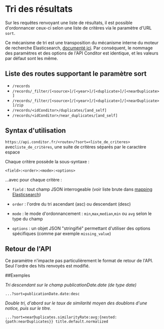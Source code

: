# Tri des résultats

Sur les requêtes renvoyant une liste de résultats, il est possible d'ordonnancer ceux-ci selon une liste de critères via le paramètre d'URL `sort`. 

Ce mécanisme de tri est une transposition du mécanisme interne du moteur de recherche Elasticsearch, [documenté ici](https://www.elastic.co/guide/en/elasticsearch/reference/6.x/search-request-sort.html). Par conséquent, le nommage des paramètres et des options de l'API Conditor est identique, et les valeurs par défaut sont les même.

## Liste des routes supportant le paramètre sort

- `/records`
- `/records/_filter/[<source>]/[<year>]/[<duplicate>]/[<nearDuplicate>]`
- `/records/_filter/[<source>]/[<year>]/[<duplicate>]/[<nearDuplicate>]/zip`
- `/records/<idConditor>/duplicates/[and_self]`
- `/records/<idConditor>/near_duplicates/[and_self]`

## Syntax d'utilisation

`https://api.conditor.fr/<route>/?sort=<liste_de_criteres> ` avec`liste_de_critères`, une suite de critères séparés par le caractère espace

Chaque critère possède la sous-syntaxe :

`<field>:<order>:<mode>:<options>`

...avec pour chaque critère :

- `field` : tout champ JSON interrogeable (voir liste brute dans [mapping Elasticsearch](https://github.com/conditor-project/co-config/blob/master/mapping.json))

- `order` : l'ordre du tri ascendant (asc) ou descendant (desc)

- `mode` : le mode d'ordonnancement : `min`,`max`,`median`,`min` ou `avg` selon le type du champ

- `options` : un objet JSON "stringifié" permettant d'utiliser des options spécifiques (comme par exemple `missing_value`)

## Retour de l'API

Ce paramètre n'impacte pas particulièrement le format de retour de l'API. Seul l'ordre des hits renvoyés est modifié.

##Exemples

_Tri descendant sur le champ publicationDate.date (de type date)_

`...?sort=publicationDate.date:desc`

*Double tri, d'abord sur le taux de similarité moyen des doublons d'une notice, puis sur le titre.*

`...?sort=nearDuplicates.similarityRate:avg:{nested:{path:nearDuplicates}} title.default.normalized`
